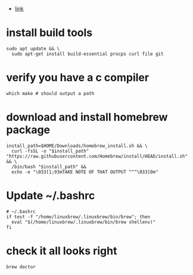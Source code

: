 - [link](https://www.digitalocean.com/community/tutorials/how-to-install-and-use-homebrew-on-linux)

# install build tools
```
sudo apt update && \
  sudo apt-get install build-essential procps curl file git
```

# verify you have a c compiler
```
which make # should output a path
```

# download and install homebrew package
```
install_path=$HOME/Downloads/homebrew_install.sh && \
  curl -fsSL -o "$install_path" "https://raw.githubusercontent.com/Homebrew/install/HEAD/install.sh" && \
  /bin/bash "$install_path" &&
  echo -e "\033[1;93mTAKE NOTE OF THAT OUTPUT ^^^\033[0m"
```

# Update ~/.bashrc
```
# ~/.bashrc
if test -f "/home/linuxbrew/.linuxbrew/bin/brew"; then
  eval "$(/home/linuxbrew/.linuxbrew/bin/brew shellenv)"
fi
```

# check it all looks right
```
brew doctor
```
